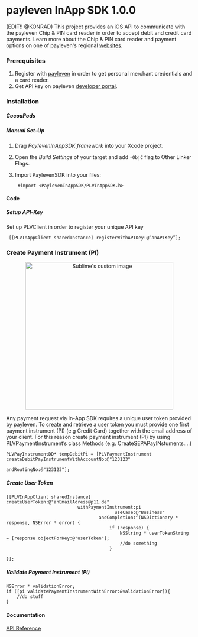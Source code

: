 # payleven InApp SDK 1.0.0

(EDIT!! @KONRAD)
This project provides an iOS API to communicate with the payleven Chip & PIN card reader in order to accept debit and credit card payments. Learn more about the Chip & PIN card reader and payment options on one of payleven's regional [websites](https://payleven.com/).

### Prerequisites
1. Register with [payleven](http://payleven.com) in order to get personal merchant credentials and a card reader.
2. Get API key on payleven [developer portal](https://payleven.de/developers/).

### Installation

##### CocoaPods

##### Manual Set-Up

1. Drag *PaylevenInAppSDK.framework* into your Xcode project.

2. Open the *Build Settings* of your target and add `-ObjC` flag to Other Linker Flags.

3. Import PaylevenSDK into your files:

        #import <PaylevenInAppSDK/PLVInAppSDK.h>

#### Code    

##### Setup API-Key
Set up PLVClient in order to register your unique API key

	 [[PLVInAppClient sharedInstance] registerWithAPIKey:@”anAPIKey”];

### Create Payment Instrument (PI)
<p align="center"><img src="/Customer_PI_Add.gif" height="400" alt="Sublime's custom image"/></p>

Any payment request via In-App SDK requires a unique user token provided by payleven. To create and retrieve a user token you must provide one first payment instrument (PI) (e.g Credit Card) together with the email address of your client. For this reason create payment instrument (PI) by using PLVPaymentInstrument’s class Methods (e.g. CreateSEPAPayINstuments….)

	PLVPayInstrumentDD* tempDebitPi = [PLVPaymentInstrument createDebitPayInstrumentWithAccountNo:@"123123" 
												                                     andRoutingNo:@"123123"]; 

##### Create User Token

    [[PLVInAppClient sharedInstance] createUserToken:@"anEmailAdress@p11.de"
                               withPaymentInstrument:pi
                                             useCase:@"Business"
                                       andCompletion:^(NSDictionary * response, NSError * error) {
                                           if (response) {
                                               NSString * userTokenString = [response objectForKey:@"userToken"];
                                               //do something
                                           }
    
    }];


##### Validate Payment Instrument (PI)

	NSError * validationError;
	if ([pi validatePaymentInstrumentWithError:&validationError]){
		//do stuff
	}



#### Documentation
[API Reference](https://github.com/payleven/mpos-android/javadoc)
